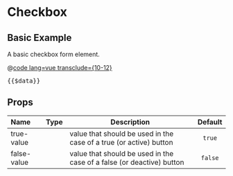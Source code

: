 # Checkbox
## Basic Example
A basic checkbox form element.

@[code lang=vue transclude={10-12}](@/docs/components/checkbox.md)

<pre class="text-white">{{$data}}</pre>

<template>
<checkbox v-model="records.checkbox1"> A checkbox with a clickable label </checkbox>
<checkbox v-model="records.checkbox2" true-value="ABC" :false-value="3" label="A second option" />
<checkbox v-model="records.checkbox3" disabled> A third way is disabled </checkbox>
</template>


## Props
Name        | Type    | Description | Default
:--------   | :----:  | ----------- | :-----:
true-value  |         | value that should be used in the case of a true (or active) button | `true`
false-value |         | value that should be used in the case of a false (or deactive) button | `false`

<script>
export default {
	data () {
    return {
    	records:{
    	checkbox1: false,
    	checkbox2: false,
    	checkbox3: false,
    	}
    }
  },
}
</script>